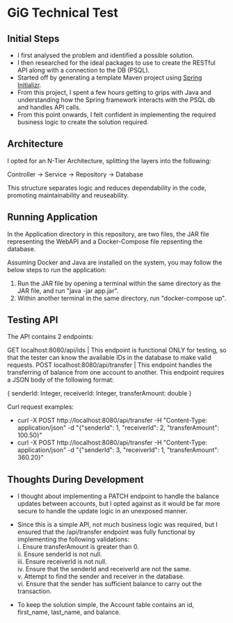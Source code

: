 # GiG Technical Test
 
## Initial Steps

- I first analysed the problem and identified a possible solution.
- I then researched for the ideal packages to use to create the RESTful API along with a connection to the DB (PSQL).
- Started off by generating a template Maven project using [Spring Initializr](https://start.spring.io/).
- From this project, I spent a few hours getting to grips with Java and understanding how the Spring framework interacts with the PSQL db and handles API calls.
- From this point onwards, I felt confident in implementing the required business logic to create the solution required.

## Architecture

I opted for an N-Tier Architecture, splitting the layers into the following:

Controller -> Service -> Repository -> Database

This structure separates logic and reduces dependability in the code, promoting maintainability and reuseability.

## Running Application

In the Application directory in this repository, are two files, the JAR file representing the WebAPI and a Docker-Compose file repsenting the database.

Assuming Docker and Java are installed on the system, you may follow the below steps to run the application:

1. Run the JAR file by opening a terminal within the same directory as the JAR file, and run "java -jar app.jar".
2. Within another terminal in the same directory, run "docker-compose up".

## Testing API

The API contains 2 endpoints:

GET localhost:8080/api/ids | This endpoint is functional ONLY for testing, so that the tester can know the available IDs in the database to make valid requests.
POST localhost:8080/api/transfer | This endpoint handles the transferring of balance from one account to another. This endpoint requires a JSON body of the following format:

{ 
    senderId: Integer,
    receiverId: Integer,
    transferAmount: double
}

Curl request examples:

- curl -X POST http://localhost:8080/api/transfer -H "Content-Type: application/json" -d "{\"senderId\": 1, \"receiverId\": 2, \"transferAmount\": 100.50}"
- curl -X POST http://localhost:8080/api/transfer -H "Content-Type: application/json" -d "{\"senderId\": 3, \"receiverId\": 1, \"transferAmount\": 360.20}"

## Thoughts During Development

- I thought about implementing a PATCH endpoint to handle the balance updates between accounts, but I opted against as it would be far more secure to handle the update logic in an unexposed manner.
- Since this is a simple API, not much business logic was required, but I ensured that the /api/transfer endpoint was fully functional by implementing the following validations: <br>
 i. Ensure transferAmount is greater than 0. <br>
 ii. Ensure senderId is not null. <br>
 iii. Ensure receiverId is not null. <br>
 iv. Ensure that the senderId and receiverId are not the same. <br>
 v. Attempt to find the sender and receiver in the database. <br>
 vi. Ensure that the sender has sufficient balance to carry out the transaction. <br>

- To keep the solution simple, the Account table contains an id, first_name, last_name, and balance.
